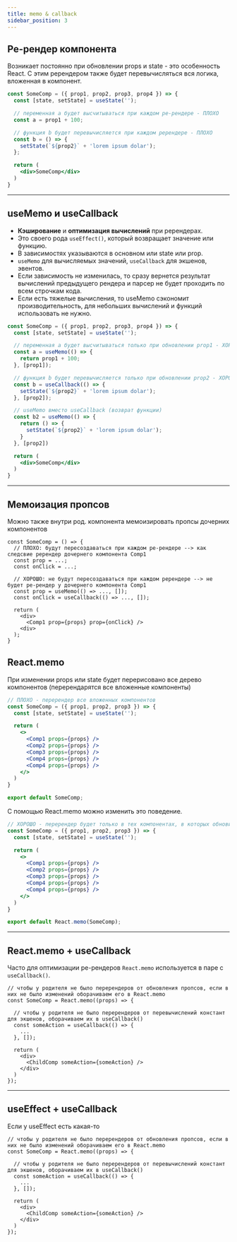 ```yaml
---
title: memo & callback
sidebar_position: 3
---
```


## Ре-рендер компонента

Возникает постоянно при обновлении props и state - это особенность React. C этим ререндером также будет перевычисляться вся логика, вложенная в компонент.

```jsx
const SomeComp = ({ prop1, prop2, prop3, prop4 }) => {
  const [state, setState] = useState('');

  // переменная a будет высчитываться при каждом ре-рендере - ПЛОХО
  const a = prop1 + 100;

  // функция b будет перевычисляется при каждом ререндере - ПЛОХО
  const b = () => {
    setState(`${prop2}` + 'lorem ipsum dolar');
  };

  return (
    <div>SomeComp</div>
  )
}
```

---

## useMemo и useCallback

- **Кэширование** и **оптимизация вычислений** при ререндерах. 
- Это своего рода ```useEffect()```, который возвращает значение или функцию. 
- В зависимостях указываются в основном или state или prop.
- ```useMemo``` для вычисляемых значений, ```useCallback``` для экшенов, эвентов.
- Если зависимость не изменилась, то сразу вернется результат вычислений предыдущего рендера и парсер не будет проходить по всем строчкам кода.
- Если есть тяжелые вычисления, то useMemo сэкономит производительность, для небольших вычислений и функций использовать не нужно.


```jsx
const SomeComp = ({ prop1, prop2, prop3, prop4 }) => {
  const [state, setState] = useState('');

  // переменная a будет высчитываться только при обновлении prop1 - ХОРОШО
  const a = useMemo(() => {
    return prop1 + 100;
  }, [prop1]);

  // функция b будет перевычисляется только при обновлении prop2 - ХОРОШО
  const b = useCallback(() => {
    setState(`${prop2}` + 'lorem ipsum dolar');
  }, [prop2]);

  // useMemo вместо useCallback (возврат функции)
  const b2 = useMemo(() => {
    return () => {
      setState(`${prop2}` + 'lorem ipsum dolar');
    }
  }, [prop2])

  return (
    <div>SomeComp</div>
  )
}
```

---

## Мемоизация пропсов

Можно также внутри род. компонента мемоизировать пропсы дочерних компонентов

```tsx
const SomeComp = () => {
  // ПЛОХО: будут пересоздаваться при каждом ре-рендере --> как следсвие ререндер дочернего компонента Comp1
  const prop = ...;
  const onClick = ...;

  // ХОРОШО: не будут пересоздаваться при каждом ререндере --> не будет ре-рендер у дочернего компонента Comp1
  const prop = useMemo(() => ..., []);
  const onClick = useCallback(() => ..., []);

  return (
    <div>
      <Comp1 prop={props} prop={onClick} />
    <div> 
  );
}
```

## React.memo

При изменении props или state будет перерисовано все дерево компонентов (перерендарятся все вложенные компоненты)

```jsx
// ПЛОХО - перерендер все вложенных компонентов
const SomeComp = ({ prop1, prop2, prop3 }) => {
  const [state, setState] = useState('');

  return (
    <>
      <Comp1 props={props} />
      <Comp2 props={props} />
      <Comp3 props={props} />
      <Comp4 props={props} />
      <Comp4 props={props} />
    </>
  )
}

export default SomeComp;
```

C помощью React.memo можно изменить это поведение.

```jsx
// ХОРОШО - перерендер будет только в тех компонентах, в которых обновились props
const SomeComp = ({ prop1, prop2, prop3 }) => {
  const [state, setState] = useState('');

  return (
    <>
      <Comp1 props={props} />
      <Comp2 props={props} />
      <Comp3 props={props} />
      <Comp4 props={props} />
      <Comp4 props={props} />
    </>
  )
}

export default React.memo(SomeComp);
```

---

## React.memo + useCallback

Часто для оптимизации ре-рендеров ```React.memo``` используется в паре с ```useCallback()```.

```tsx
// чтобы у родителя не было перерендеров от обновления пропсов, если в них не было изменений оборачиваем его в React.memo
const SomeComp = React.memo((props) => {

  // чтобы у родителя не было перерендеров от перевычислений констант для экшенов, оборачиваем их в useCallback()
  const someAction = useCallback(() => {
    ...
  }, []);

  return (
    <div>
      <ChildComp someAction={someAction} />
    </div>
  )
});
```

---

## useEffect + useCallback

Если у useEffect есть какая-то

```tsx
// чтобы у родителя не было перерендеров от обновления пропсов, если в них не было изменений оборачиваем его в React.memo
const SomeComp = React.memo((props) => {

  // чтобы у родителя не было перерендеров от перевычислений констант для экшенов, оборачиваем их в useCallback()
  const someAction = useCallback(() => {
    ...
  }, []);

  return (
    <div>
      <ChildComp someAction={someAction} />
    </div>
  )
});
```
